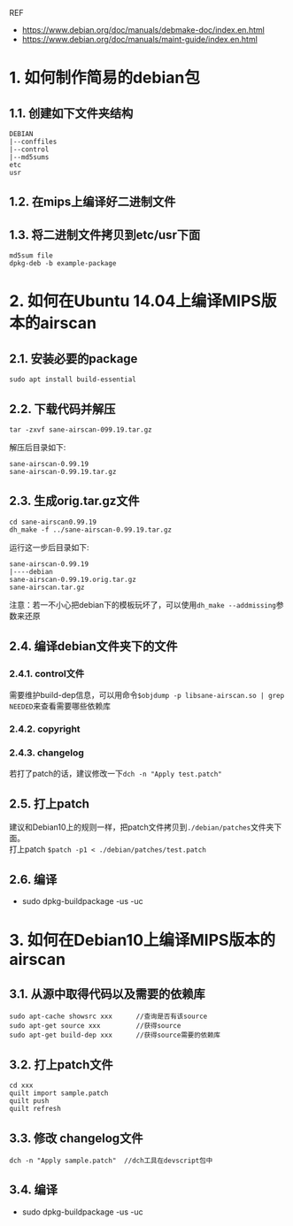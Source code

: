 REF

+ https://www.debian.org/doc/manuals/debmake-doc/index.en.html<br>
+ https://www.debian.org/doc/manuals/maint-guide/index.en.html<br>

# 1. 如何制作简易的debian包
## 1.1. 创建如下文件夹结构
```
DEBIAN
|--conffiles
|--control
|--md5sums
etc
usr
```
## 1.2. 在mips上编译好二进制文件
## 1.3. 将二进制文件拷贝到etc/usr下面
```
md5sum file
dpkg-deb -b example-package
```

# 2. 如何在Ubuntu 14.04上编译MIPS版本的airscan
## 2.1. 安装必要的package
```
sudo apt install build-essential
```

## 2.2. 下载代码并解压
```
tar -zxvf sane-airscan-099.19.tar.gz
```
解压后目录如下:
```
sane-airscan-0.99.19
sane-airscan-0.99.19.tar.gz
```
## 2.3. 生成orig.tar.gz文件
```
cd sane-airscan0.99.19
dh_make -f ../sane-airscan-0.99.19.tar.gz
```
运行这一步后目录如下:
```
sane-airscan-0.99.19
|----debian
sane-airscan-0.99.19.orig.tar.gz
sane-airscan.tar.gz
```
注意：若一不小心把debian下的模板玩坏了，可以使用`dh_make --addmissing`参数来还原

## 2.4. 编译debian文件夹下的文件
### 2.4.1. control文件
需要维护build-dep信息，可以用命令`$objdump -p libsane-airscan.so | grep NEEDED`来查看需要哪些依赖库

### 2.4.2. copyright
### 2.4.3. changelog
若打了patch的话，建议修改一下`dch -n "Apply test.patch"`

## 2.5. 打上patch
建议和Debian10上的规则一样，把patch文件拷贝到`./debian/patches`文件夹下面。<br>
打上patch `$patch -p1 < ./debian/patches/test.patch`

## 2.6. 编译
* sudo dpkg-buildpackage -us -uc

# 3. 如何在Debian10上编译MIPS版本的airscan
## 3.1. 从源中取得代码以及需要的依赖库
```
sudo apt-cache showsrc xxx		//查询是否有该source
sudo apt-get source xxx			//获得source
sudo apt-get build-dep xxx		//获得source需要的依赖库
```

## 3.2. 打上patch文件
```
cd xxx
quilt import sample.patch
quilt push
quilt refresh
```

## 3.3. 修改 changelog文件
```
dch -n "Apply sample.patch"	 //dch工具在devscript包中
```

## 3.4. 编译
* sudo dpkg-buildpackage -us -uc
